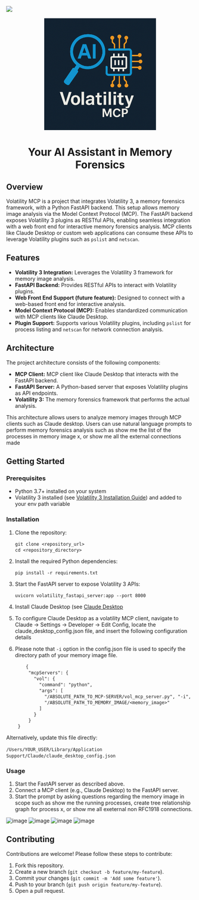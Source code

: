 ![](https://img.shields.io/badge/License-Apache%202.0-blue?style=plastic&logo=adobefonts)
<p align="center">
<img src="assets/logo.png" height="300">
</p>
<h1 align="center">
Your AI Assistant in Memory Forensics
</h1>

## Overview
Volatility MCP is a project that integrates Volatility 3, a memory forensics framework, with a Python FastAPI backend. This setup allows memory image analysis via the Model Context Protocol (MCP). The FastAPI backend exposes Volatility 3 plugins as RESTful APIs, enabling seamless integration with a web front end for interactive memory forensics analysis. MCP clients like Claude Desktop or custom web applications can consume these APIs to leverage Volatility plugins such as `pslist` and `netscan`.

## Features
* **Volatility 3 Integration:** Leverages the Volatility 3 framework for memory image analysis.
* **FastAPI Backend:** Provides RESTful APIs to interact with Volatility plugins.
* **Web Front End Support (future feature):** Designed to connect with a web-based front end for interactive analysis.
* **Model Context Protocol (MCP):** Enables standardized communication with MCP clients like Claude Desktop.
* **Plugin Support:** Supports various Volatility plugins, including `pslist` for process listing and `netscan` for network connection analysis.


## Architecture

The project architecture consists of the following components:

* **MCP Client:** MCP client like Claude Desktop that interacts with the FastAPI backend.
* **FastAPI Server:** A Python-based server that exposes Volatility plugins as API endpoints.
* **Volatility 3:** The memory forensics framework that performs the actual analysis.

This architecture allows users to analyze memory images through MCP clients such as Claude desktop. Users can use natural language prompts to perform memory forensics analysis such as
show me the list of the processes in memory image x, or show me all the external connections made

## Getting Started

### Prerequisites

* Python 3.7+ installed on your system
* Volatility 3 installed (see [Volatility 3 Installation Guide](https://github.com/volatilityfoundation/volatility3?tab=readme-ov-file#installing)) and added to your env path variable

### Installation

1. Clone the repository:

    ```
    git clone <repository_url>
    cd <repository_directory>
    ```

2. Install the required Python dependencies:

    ```
    pip install -r requirements.txt
    ```

3. Start the FastAPI server to expose Volatility 3 APIs:

    ```
    uvicorn volatility_fastapi_server:app --port 8000 
    ```
4. Install Claude Desktop (see [Claude Desktop](https://claude.ai/download)
5. To configure Claude Desktop as a volatility MCP client, navigate to Claude → Settings → Developer → Edit Config, locate the claude_desktop_config.json file, and insert the following configuration details
6. Please note that `-i` option in the config.json file is used to specify the directory path of your memory image file.

   ```
       {
        "mcpServers": {
          "vol": {
            "command": "python",
            "args": [
              "/ABSOLUTE_PATH_TO_MCP-SERVER/vol_mcp_server.py", "-i",     
              "/ABSOLUTE_PATH_TO_MEMORY_IMAGE/<memory_image>"
            ]
          }
        }
    }
   ```
Alternatively, update this file directly:

`/Users/YOUR_USER/Library/Application Support/Claude/claude_desktop_config.json`

### Usage

1. Start the FastAPI server as described above.
2. Connect a MCP client (e.g., Claude Desktop) to the FastAPI server.
3. Start the prompt by asking questions regarding the memory image in scope such as show me the running processes,  create tree relationship graph for process x, or show me all exeternal non RFC1918 connections.

![image](https://github.com/user-attachments/assets/23f6fd4f-76b4-4255-a0a6-534ed3459bb3)
![image](https://github.com/user-attachments/assets/e5cd74ae-72ff-4c5b-8bd8-fbeb13488a70)
![image](https://github.com/user-attachments/assets/779707ef-4910-4503-b6b0-43f6c37075ef)
![image](https://github.com/user-attachments/assets/668e9b91-463a-424f-a3ef-ee2baf44308d)





## Contributing

Contributions are welcome! Please follow these steps to contribute:

1. Fork this repository.
2. Create a new branch (`git checkout -b feature/my-feature`).
3. Commit your changes (`git commit -m 'Add some feature'`).
4. Push to your branch (`git push origin feature/my-feature`).
5. Open a pull request.

